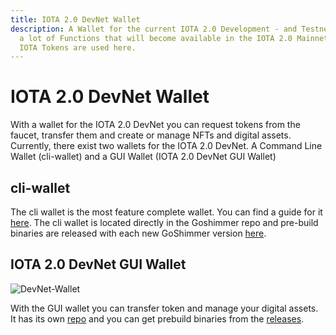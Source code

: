```yaml
---
title: IOTA 2.0 DevNet Wallet
description: A Wallet for the current IOTA 2.0 Development - and Testnet. Offers
  a lot of Functions that will become available in the IOTA 2.0 Mainnet. No real
  IOTA Tokens are used here.
---
```


# IOTA 2.0 DevNet Wallet

With a wallet for the IOTA 2.0 DevNet you can request tokens from the faucet, transfer them and create or manage NFTs and digital assets. Currently, there exist two wallets for the IOTA 2.0 DevNet. A Command Line Wallet (cli-wallet) and a GUI Wallet (IOTA 2.0 DevNet GUI Wallet)

## cli-wallet

The cli wallet is the most feature complete wallet. You can find a guide for it [here](/goshimmer/tutorials/wallet_library).
The cli wallet is located directly in the Goshimmer repo and pre-build binaries are released with each new GoShimmer version [here](https://github.com/iotaledger/goshimmer/releases).

## IOTA 2.0 DevNet GUI Wallet

![DevNet-Wallet](https://github.com/iotaledger/IOTA-2.0-DevNet-wallet/blob/master/images/devnet-wallet.png?raw=true)

With the GUI wallet you can transfer token and manage your digital assets. It has its own [repo](https://github.com/iotaledger/IOTA-2.0-DevNet-wallet) and you can get prebuild binaries from the [releases](https://github.com/iotaledger/IOTA-2.0-DevNet-wallet/releases).
